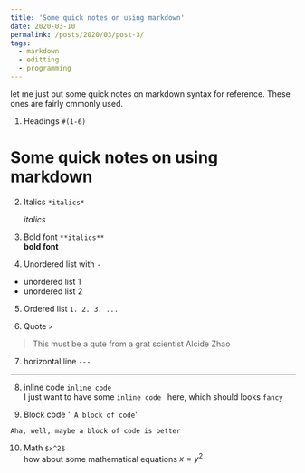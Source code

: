 ```yaml
---
title: 'Some quick notes on using markdown'
date: 2020-03-10
permalink: /posts/2020/03/post-3/
tags:
  - markdown
  - editting
  - programming
---
```

let me just put some quick notes on markdown syntax for reference. These ones are fairly cmmonly used. 

1.  Headings `#(1-6)` <br/> 

   # Some quick notes on using markdown

2. Italics `*italics*`<br/> 

   *italics*

3. Bold font `**italics**` <br/> 
    **bold font**
 
4. Unordered list with `-` <br/> 
- unordered list 1
- unordered list 2

5. Ordered list `1. 2. 3. ...` <br/> 

6. Quote  `>` <br/> 

> This must be a qute from a grat scientist Alcide Zhao

7. horizontal line `---` <br/> 
---

8. inline code ``inline code`` <br/> 
I just want to have some `inline code ` here, which should looks `fancy`

9. Block code '``` A block of code```' <br/> 
```
Aha, well, maybe a block of code is better

```
10. Math `$x^2$` <br/> 
how about some mathematical equations $x=y^2$

